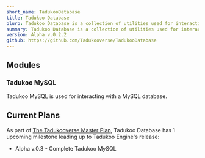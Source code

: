```yaml
---
short_name: TadukooDatabase
title: Tadukoo Database
blurb: Tadukoo Database is a collection of utilities used for interacting with databases.
summary: Tadukoo Database is a collection of utilities used for interacting with databases.
version: Alpha v.0.2.2
github: https://github.com/Tadukooverse/TadukooDatabase
---
```

## Modules
### Tadukoo MySQL
Tadukoo MySQL is used for interacting with a MySQL database.

## Current Plans
As part of [The Tadukooverse Master Plan](/about/Tadukooverse-Master-Plan.html), Tadukoo Database has 1 upcoming milestone leading up to Tadukoo Engine's release:
* Alpha v.0.3 - Complete Tadukoo MySQL
